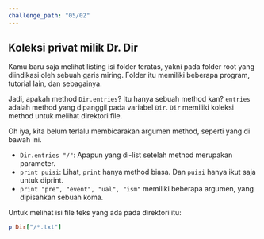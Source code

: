 ```yaml
---
challenge_path: "05/02"
---
```


## Koleksi privat milik Dr. Dir

Kamu baru saja melihat listing isi folder teratas, yakni pada folder root yang diindikasi oleh sebuah garis miring. Folder itu memiliki beberapa program, tutorial lain, dan sebagainya.

Jadi, apakah method `Dir.entries`? Itu hanya sebuah method kan? `entries` adalah method yang dipanggil pada variabel `Dir`. `Dir` memiliki koleksi method untuk melihat direktori file.

Oh iya, kita belum terlalu membicarakan argumen method, seperti yang di bawah ini.

- `Dir.entries "/"`: Apapun yang di-list setelah method merupakan parameter.
- `print puisi`: Lihat, `print` hanya method biasa. Dan `puisi` hanya ikut saja untuk diprint.
- `print "pre", "event", "ual", "ism"` memiliki beberapa argumen, yang dipisahkan sebuah koma.

Untuk melihat isi file teks yang ada pada direktori itu:

```ruby
p Dir["/*.txt"]
```